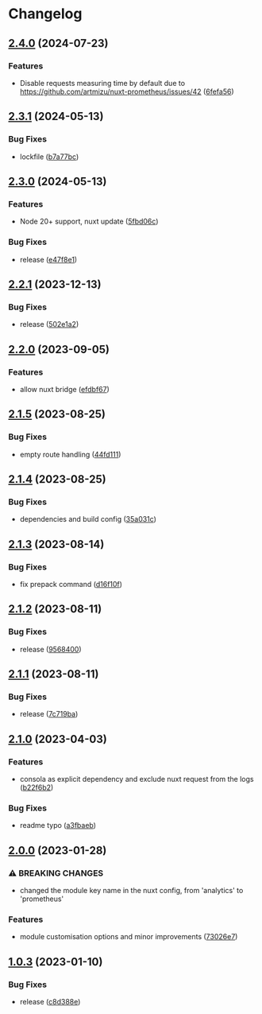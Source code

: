 # Changelog

## [2.4.0](https://github.com/artmizu/nuxt-prometheus/compare/v2.3.1...v2.4.0) (2024-07-23)


### Features

* Disable requests measuring time by default due to https://github.com/artmizu/nuxt-prometheus/issues/42 ([6fefa56](https://github.com/artmizu/nuxt-prometheus/commit/6fefa56091863bb22ce8a8a2dfa687863d213902))

## [2.3.1](https://github.com/artmizu/nuxt-prometheus/compare/v2.3.0...v2.3.1) (2024-05-13)


### Bug Fixes

* lockfile ([b7a77bc](https://github.com/artmizu/nuxt-prometheus/commit/b7a77bc43a0e2f184e0d34a3d32917a10f920718))

## [2.3.0](https://github.com/artmizu/nuxt-prometheus/compare/v2.2.1...v2.3.0) (2024-05-13)


### Features

* Node 20+ support, nuxt update ([5fbd06c](https://github.com/artmizu/nuxt-prometheus/commit/5fbd06ca998c09ad2779a47112ef03da02c62154))


### Bug Fixes

* release ([e47f8e1](https://github.com/artmizu/nuxt-prometheus/commit/e47f8e153738b53cc0516747724b27d96e94df05))

## [2.2.1](https://github.com/artmizu/nuxt-prometheus/compare/v2.2.0...v2.2.1) (2023-12-13)


### Bug Fixes

* release ([502e1a2](https://github.com/artmizu/nuxt-prometheus/commit/502e1a2a6acca974d0710b1e0ae6c5e7e89ef533))

## [2.2.0](https://github.com/artmizu/nuxt-prometheus/compare/v2.1.5...v2.2.0) (2023-09-05)


### Features

* allow nuxt bridge ([efdbf67](https://github.com/artmizu/nuxt-prometheus/commit/efdbf67c822151869fce62ab05dc6ac25fde54ca))

## [2.1.5](https://github.com/artmizu/nuxt-prometheus/compare/v2.1.4...v2.1.5) (2023-08-25)


### Bug Fixes

* empty route handling ([44fd111](https://github.com/artmizu/nuxt-prometheus/commit/44fd111df9560206a1c4f2dc50ea9ca064193469))

## [2.1.4](https://github.com/artmizu/nuxt-prometheus/compare/v2.1.3...v2.1.4) (2023-08-25)


### Bug Fixes

* dependencies and build config ([35a031c](https://github.com/artmizu/nuxt-prometheus/commit/35a031ccc869b2bcc4a96d3f8de79040f95fb66d))

## [2.1.3](https://github.com/artmizu/nuxt-prometheus/compare/v2.1.2...v2.1.3) (2023-08-14)


### Bug Fixes

* fix prepack command ([d16f10f](https://github.com/artmizu/nuxt-prometheus/commit/d16f10f777671a0a7bbe55743ba2f4bd4e1ea0f9))

## [2.1.2](https://github.com/artmizu/nuxt-prometheus/compare/v2.1.1...v2.1.2) (2023-08-11)


### Bug Fixes

* release ([9568400](https://github.com/artmizu/nuxt-prometheus/commit/956840064945fd98f9075f8bfa4e8a6672fbc700))

## [2.1.1](https://github.com/artmizu/nuxt-prometheus/compare/v2.1.0...v2.1.1) (2023-08-11)


### Bug Fixes

* release ([7c719ba](https://github.com/artmizu/nuxt-prometheus/commit/7c719bab911324421f24861ae6b0f787dd1fc35e))

## [2.1.0](https://github.com/artmizu/nuxt-prometheus/compare/v2.0.0...v2.1.0) (2023-04-03)


### Features

* consola as explicit dependency and exclude nuxt request from the logs ([b22f6b2](https://github.com/artmizu/nuxt-prometheus/commit/b22f6b2e1264298b395fcf5e52602b64aa1c7dd7))


### Bug Fixes

* readme typo ([a3fbaeb](https://github.com/artmizu/nuxt-prometheus/commit/a3fbaeb217ce1579941c9a60699dea3d8b81bb7e))

## [2.0.0](https://github.com/artmizu/nuxt-prometheus/compare/v1.0.3...v2.0.0) (2023-01-28)


### ⚠ BREAKING CHANGES

* changed the module key name in the nuxt config, from 'analytics' to 'prometheus'

### Features

* module customisation options and minor improvements ([73026e7](https://github.com/artmizu/nuxt-prometheus/commit/73026e7f1775aa7b516897ffec4d083fcb6676d3))

## [1.0.3](https://github.com/artmizu/nuxt-prometheus/compare/v1.0.2...v1.0.3) (2023-01-10)


### Bug Fixes

* release ([c8d388e](https://github.com/artmizu/nuxt-prometheus/commit/c8d388e46ed375e1e32432a98f8dbbdf2f24d24e))
